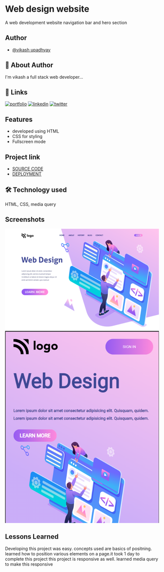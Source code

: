 
# Web design website

A web development website navigation bar and hero section 


## Author

- [@vikash upadhyay](https://www.github.com/vku42)

## 🚀 About Author
I'm vikash a full stack web developer...

## 🔗 Links
[![portfolio](https://img.shields.io/badge/my_portfolio-000?style=for-the-badge&logo=ko-fi&logoColor=white)](https://www.findcoder.io/u/vikash007)
[![linkedin](https://img.shields.io/badge/linkedin-0A66C2?style=for-the-badge&logo=linkedin&logoColor=white)](https://www.linkedin.com/in/vikash-upadhyay-869772211/)
[![twitter](https://img.shields.io/badge/Instagram-E4405F?style=for-the-badge&logo=instagram&logoColor=white)](https://www.instagram.com/vku007)


## Features

- developed using HTML
- CSS for styling 
- Fullscreen mode




## Project link

 - [SOURCE CODE](https://github.com/vku42/project-8)
 - [DEPLOYMENT](https://project-8-28kw7gajj-vku42.vercel.app)
 





## 🛠 Technology used
HTML, CSS, media query


## Screenshots

![Screenshot](https://raw.githubusercontent.com/vku42/project-8/main/8.png)
![Screenshot](https://raw.githubusercontent.com/vku42/project-8/main/mob.png)





## Lessons Learned

Developing this project was easy. concepts used are basics of positning. 
learned how to position various elements on a page.it took 1 day to complete this project
this project is responsive as well. learned media query to make this responsive 




